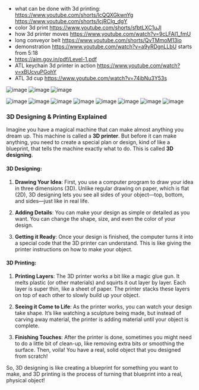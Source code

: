 - what can be done with 3d printing: https://www.youtube.com/shorts/lcQQXGkwnYg https://www.youtube.com/shorts/lcjRCIg_dgY
- color 3d print https://www.youtube.com/shorts/sfbtLXC1uJI
- how 3d printer moves https://www.youtube.com/watch?v=9cLFAI1_fmU
- long conveyor belt https://www.youtube.com/shorts/QvTMmoM13io
- demonstration https://www.youtube.com/watch?v=a9yRDgnLLbU starts from 5:18
- https://aim.gov.in/pdf/Level-1.pdf
- ATL keychain 3d printer in action https://www.youtube.com/watch?v=xBUcvuPGohY
- ATL 3d cup https://www.youtube.com/watch?v=74ibNu3Y53s

![image](https://github.com/user-attachments/assets/7c80bade-e857-4fb6-8a1a-9e7d3239d88e)
![image](https://github.com/user-attachments/assets/9698dd77-ab9a-48b0-8bd7-ac01e3c5ebdb)
![image](https://github.com/user-attachments/assets/1779ec6b-e36b-4d81-b24e-94f81a72039c)

![image](https://github.com/user-attachments/assets/7ce06d73-913d-48c7-89c9-d522cc281648)
![image](https://github.com/user-attachments/assets/62bf6280-1c46-4ba2-be06-1bf2313ebb01)
![image](https://github.com/user-attachments/assets/9bc66cfc-3f64-448f-8dd1-99ec17a3689d)
![image](https://github.com/user-attachments/assets/d642ac43-e788-49be-9dbe-83202d10a5a0)
![image](https://github.com/user-attachments/assets/4c30ba95-d072-42dc-9797-c723f05bd534)
![image](https://github.com/user-attachments/assets/3a980c59-8e2e-4dbf-9563-24326b7289f1)
![image](https://github.com/user-attachments/assets/9b783f77-f8b2-4f00-a742-ad3be0634b00)
![image](https://github.com/user-attachments/assets/83efbebf-24e9-404f-b0e9-57a3f21dc968)


### 3D Designing & Printing Explained

Imagine you have a magical machine that can make almost anything you dream up. This machine is called a **3D printer**. But before it can make anything, you need to create a special plan or design, kind of like a blueprint, that tells the machine exactly what to do. This is called **3D designing**.

#### 3D Designing:
1. **Drawing Your Idea**: First, you use a computer program to draw your idea in three dimensions (3D). Unlike regular drawing on paper, which is flat (2D), 3D designing lets you see all sides of your object—top, bottom, and sides—just like in real life.
   
2. **Adding Details**: You can make your design as simple or detailed as you want. You can change the shape, size, and even the color of your design.

3. **Getting it Ready**: Once your design is finished, the computer turns it into a special code that the 3D printer can understand. This is like giving the printer instructions on how to make your object.

#### 3D Printing:
1. **Printing Layers**: The 3D printer works a bit like a magic glue gun. It melts plastic (or other materials) and squirts it out layer by layer. Each layer is super thin, like a sheet of paper. The printer stacks these layers on top of each other to slowly build up your object.

2. **Seeing it Come to Life**: As the printer works, you can watch your design take shape. It’s like watching a sculpture being made, but instead of carving away material, the printer is adding material until your object is complete.

3. **Finishing Touches**: After the printer is done, sometimes you might need to do a little bit of clean-up, like removing extra bits or smoothing the surface. Then, voila! You have a real, solid object that you designed from scratch!

So, 3D designing is like creating a blueprint for something you want to make, and 3D printing is the process of turning that blueprint into a real, physical object!
